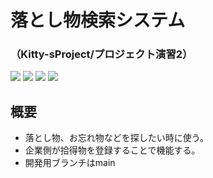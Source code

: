 # 落とし物検索システム
### （Kitty-sProject/プロジェクト演習2）
<img src="https://img.shields.io/badge/PHPMailer-v6.1.8-blue"> <img src="https://img.shields.io/badge/jquery-v3.5.1-green">  <img src="https://img.shields.io/badge/bootstrap-v4.5.3-yellow"> <img src="https://img.shields.io/badge/database-Mysql-orange">
## 概要
 - 落とし物、お忘れ物などを探したい時に使う。
 - 企業側が拾得物を登録することで機能する。
 - 開発用ブランチはmain
